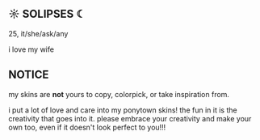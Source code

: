 ## ☼ SOLIPSES ☾

25, it/she/ask/any

i love my wife

## NOTICE

my skins are **not** yours to copy, colorpick, or take inspiration from.

i put a lot of love and care into my ponytown skins! the fun in it is the creativity that goes into it. please embrace your creativity and make your own too, even if it doesn't look perfect to you!!!

